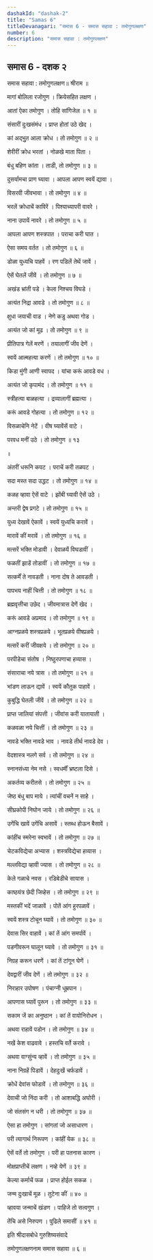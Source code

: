 ```yaml
---
dashakId: "dashak-2"
title: "Samas 6"
titleDevanagari: "समास 6 - समास सहावा : तमोगुणलक्षण"
number: 6
description: "समास सहावा : तमोगुणलक्षण"
---
```


## समास 6 - दशक २

समास सहावा : तमोगुणलक्षण॥ श्रीराम ॥

मागां बोलिला रजोगुण । क्रियेसहित लक्षण ।

आतां ऐका तमोगुण । तोहि सांगिजेल ॥ १ ॥

संसारीं दुःखसंमंध । प्राप्त होतां उठे खेद ।

कां अद्भुुत आला क्रोध । तो तमोगुण ॥ २ ॥

शेरीरीं क्रोध भरतां । नोळखे माता पिता ।

बंधु बहिण कांता । ताडी, तो तमोगुण ॥ ३ ॥

दुसर्यामचा प्राण घ्यावा । आपला आपण स्वयें द्यावा ।

विसरवी जीवभावा । तो तमोगुण ॥ ४ ॥

भरलें क्रोधाचें काविरें । पिश्याच्यापरी वावरे ।

नाना उपायें नावरे । तो तमोगुण ॥ ५ ॥

आपला आपण शस्त्रपात । पराचा करी घात ।

ऐसा समय वर्तत । तो तमोगुण ॥ ६ ॥

डोळा युध्यचि पाहवें । रण पडिलें तेथें जावें ।

ऐसें घेतलें जीवें । तो तमोगुण ॥ ७ ॥

अखंड भ्रांती पडे । केला निश्चय विघडे ।

अत्यंत निद्रा आवडे । तो तमोगुण ॥ ८ ॥

क्षुधा जयाची वाड । नेणे कडु अथवा गोड ।

अत्यंत जो कां मूढ । तो तमोगुण ॥ ९ ॥

प्रीतिपात्र गेलें मरणें । तयालागीं जीव देणें ।

स्वयें आत्महत्या करणें । तो तमोगुण ॥ १० ॥

किडा मुंगी आणी स्वापद । यांचा करूं आवडे वध ।

अत्यंत जो कृपामंद । तो तमोगुण ॥ ११ ॥

स्त्रीहत्या बाळहत्या । द्रव्यालागीं ब्रह्मत्या ।

करूं आवडे गोहत्या । तो तमोगुण ॥ १२ ॥

विसळाचेनि नेटें । वीष घ्यावेंसें वाटे ।

परवध मनीं उठे । तो तमोगुण ॥ १३

॥

अंतरीं धरूनि कपट । पराचें करी तळपट ।

सदा मस्त सदा उद्धट । तो तमोगुण ॥ १४ ॥

कळह व्हावा ऐसें वाटे । झोंबी घ्यावी ऐसें उठे ।

अन्तरी द्वेष प्रगटे । तो तमोगुण ॥ १५ ॥

युध्य देखावें ऐकावें । स्वयें युध्यचि करावें ।

मारावें कीं मरावें । तो तमोगुण ॥ १६ ॥

मत्सरें भक्ति मोडावी । देवाळयें विघडावीं ।

फळतीं झाडें तोडावीं । तो तमोगुण ॥ १७ ॥

सत्कर्में ते नावडती । नाना दोष ते आवडती ।

पापभय नाहीं चित्ती । तो तमोगुण ॥ १८ ॥

ब्रह्मवृत्तीचा उछेद । जीवमात्रास देणें खेद ।

करूं आवडे अप्रमाद । तो तमोगुण ॥ १९ ॥

आग्नप्रळये शस्त्रप्रळये । भूतप्रळये वीषप्रळये ।

मत्सरें करीं जीवक्षये । तो तमोगुण ॥ २० ॥

परपीडेचा संतोष । निष्ठुरपणाचा हव्यास ।

संसाराचा नये त्रास । तो तमोगुण ॥ २१ ॥

भांडण लाऊन द्यावें । स्वयें कौतुक पाहावें ।

कुबुद्धि घेतली जीवें । तो तमोगुण ॥ २२ ॥

प्राप्त जालियां संपत्ती । जीवांस करी यातायाती ।

कळवळा नये चित्तीं । तो तमोगुण ॥ २३ ॥

नावडे भक्ति नावडे भाव । नावडे तीर्थ नावडे देव ।

वेदशास्त्र नलगे सर्व । तो तमोगुण ॥ २४ ॥

स्नानसंध्या नेम नसे । स्वधर्मीं भ्रष्टला दिसे ।

अकर्तव्य करीतसे । तो तमोगुण ॥ २५ ॥

जेष्ठ बंधु बाप माये । त्यांचीं वचनें न साहे ।

सीघ्रकोपी निघोन जाये । तो तमोगुण ॥ २६ ॥

उगेंचि खावें उगेंचि असावें । स्तब्ध हो‍ऊन बैसावें ।

कांहींच स्मरेना स्वभावें । तो तमोगुण ॥ २७ ॥

चेटकविद्येचा अभ्यास । शस्त्रविद्येचा हव्यास ।

मल्लविद्या व्हावी ज्यास । तो तमोगुण ॥ २८ ॥

केले गळाचे नवस । रडिबेडीचे सायास ।

काष्ठयंत्र छेदी जिव्हेस । तो तमोगुण ॥ २९ ॥

मस्तकीं भदें जाळावें । पोतें आंग हुरपळावें ।

स्वयें शस्त्र टोचून घ्यावें । तो तमोगुण ॥ ३० ॥

देवास सिर वाहावें । कां तें आंग समर्पावें ।

पडणीवरून घालून घ्यावे । तो तमोगुण ॥ ३१ ॥

निग्रह करून धरणें । कां तें टांगून घेणें ।

देवद्वारीं जीव देणें । तो तमोगुण ॥ ३२ ॥

निराहार उपोषण । पंचाग्नी धूम्रपान ।

आपणास घ्यावें पुरून । तो तमोगुण ॥ ३३ ॥

सकाम जें का अनुष्ठान । कां तें वायोनिरोधन ।

अथवा राहावें पडोन । तो तमोगुण ॥ ३४ ॥

नखें केश वाढवावे । हस्तचि वर्ते करावे ।

अथवा वाग्सुंन्य व्हावें । तो तमोगुण ॥ ३५ ॥

नाना निग्रहें पिडावें । देहदुःखें चर्फडावें ।

क्रोधें देवांस फोडावें । तो तमोगुण ॥ ३६ ॥

देवाची जो निंदा करी । तो आशाबद्धि अघोरी ।

जो संतसंग न धरी । तो तमोगुण ॥ ३७ ॥

ऐसा हा तमोगुण । सांगतां जो असाधारण ।

परी त्यागार्थ निरूपण । कांहीं येक ॥ ३८ ॥

ऐसें वर्ते तो तमोगुण । परी हा पतनास कारण ।

मोक्षप्राप्तीचें लक्षण । नव्हे येणें ॥ ३९ ॥

केल्या कर्माचें फळ । प्राप्त हो‍ईल सकळ ।

जन्म दुःखाचें मूळ । तुटेना कीं ॥ ४० ॥

व्हावया जन्माचें खंडण । पाहिजे तो सत्वगुण ।

तेंचि असे निरुपण । पुढिले समासीं ॥ ४१ ॥

इति श्रीदासबोधे गुरुशिष्यसंवादे

तमोगुणलक्षणनाम समास सहावा ॥ ६ ॥